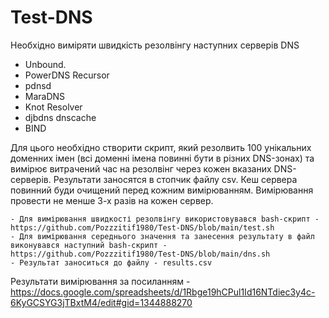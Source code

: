 # Test-DNS
Необхідно виміряти швидкість резолвінгу наступних серверів DNS 
- Unbound.
- PowerDNS Recursor
- pdnsd
- MaraDNS
- Knot Resolver
- djbdns dnscache
- BIND

Для цього необхідно створити скрипт, який резолвить 100 унікальних доменних імен (всі доменні імена повинні бути в різних DNS-зонах) та вимірює витрачений час на резолвінг через кожен вказаних DNS-серверів. Результати заносятся в стопчик файлу csv. Кеш сервера повинний буди очищений перед кожним вимірюванням. Вимірювання провести не менше 3-х разів на кожен сервер.

    - Для вимірювання швидкості резолвінгу використовувався bash-скрипт - https://github.com/Pozzzitif1980/Test-DNS/blob/main/test.sh
    - Для вимірювання середнього значення та занесення результату в файл виконувався наступний bash-скрипт - https://github.com/Pozzzitif1980/Test-DNS/blob/main/dns.sh
    - Результат заноситься до файлу - results.csv
    
Результати вимірювання за посиланням -https://docs.google.com/spreadsheets/d/1Rbge19hCPul1Id16NTdiec3y4c-6KyGCSYG3jTBxtM4/edit#gid=1344888270
